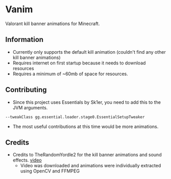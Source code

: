 # Vanim
Valorant kill banner animations for Minecraft.

## Information
- Currently only supports the default kill animation (couldn't find any other kill banner animations)
- Requires internet on first startup because it needs to download resources
- Requires a minimum of ~60mb of space for resources.

## Contributing
- Since this project uses Essentials by Sk1er, you need to add this to the JVM arguments.
```
--tweakClass gg.essential.loader.stage0.EssentialSetupTweaker
```
- The most useful contributions at this time would be more animations.

## Credits
- Credits to TheRandomYordle2 for the kill banner animations and sound effects. [video](https://www.youtube.com/watch?v=lfu_WZ6p51U)
  - Video was downloaded and animations were individually extracted using OpenCV and FFMPEG
